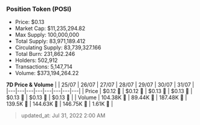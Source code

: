 
  ### Position Token (POSI)
  - Price: $0.13
  - Market Cap: $11,235,294.82
  - Max Supply: 100,000,000
  - Total Supply: 83,971,189.412
  - Circulating Supply: 83,739,327.166
  - Total Burn: 231,862.246
  - Holders: 502,912
  - Transactions: 5,147,714
  - Volume: $373,194,264.22

  **7D Price & Volume**
  | | 25&#x2F;07 | 26&#x2F;07 | 27&#x2F;07 | 28&#x2F;07 | 29&#x2F;07 | 30&#x2F;07 | 31&#x2F;07 |
  |---|---|---|---|---|---|---|---|
  | Price | $0.12 🔻 | $0.12 🔻 | $0.13 🚀 | $0.13 🚀 | $0.13 🚀 | $0.13 🚀 | $0.13 🔻 |
  | Volume | 104.38K 🚀 | 89.44K 🔻 | 187.48K 🚀 | 139.5K 🔻 | 144.63K 🚀 | 146.75K 🚀 | 1.61K 🔻 |

  > updated_at: Jul 31, 2022 2:00 AM
